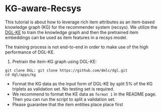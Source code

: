 # KG-aware-Recsys

This tutorial is about how to leverage rich item attributes as an item-based knowledge graph (KG) for the recommender system (recsys). We utilize the [DGL-KE](https://github.com/dmlc/dgl/tree/master/apps/kg) to train the knowledge graph and then the pretrained item embeddings can be used as item features in a recsys model.

The training process is not end-to-end in order to make use of the high performance of DGL-KE.

1. Pretrain the item-KG graph using DGL-KE:
  ```
  git clone DGL: git clone https://github.com/dmlc/dgl.git
  cd dgl/apps/kg
  ```
  - Format the KG data as the input form of DGL-KE by split 5% of the KG triplets as validation set. No testing set is required.
  - We recommend to format the KE data as `format 1` in the README page. Then you can run the script to split a validation set.
  - Please guarantee that the item entities place place first 
  
